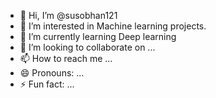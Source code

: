 - 👋 Hi, I’m @susobhan121
- 👀 I’m interested in Machine learning projects.
- 🌱 I’m currently learning Deep learning
- 💞️ I’m looking to collaborate on ...
- 📫 How to reach me ...
- 😄 Pronouns: ...
- ⚡ Fun fact: ...

<!---
susobhan121/susobhan121 is a ✨ special ✨ repository because its `README.md` (this file) appears on your GitHub profile.
You can click the Preview link to take a look at your changes.
--->

